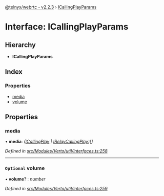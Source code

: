 [@telnyx/webrtc - v2.2.3](../README.md) › [ICallingPlayParams](icallingplayparams.md)

# Interface: ICallingPlayParams

## Hierarchy

* **ICallingPlayParams**

## Index

### Properties

* [media](icallingplayparams.md#media)
* [volume](icallingplayparams.md#optional-volume)

## Properties

###  media

• **media**: *([ICallingPlay](icallingplay.md) | [IRelayCallingPlay](irelaycallingplay.md))[]*

*Defined in [src/Modules/Verto/util/interfaces.ts:258](https://github.com/team-telnyx/webrtc/blob/main/packages/js/src/Modules/Verto/util/interfaces.ts#L258)*

___

### `Optional` volume

• **volume**? : *number*

*Defined in [src/Modules/Verto/util/interfaces.ts:259](https://github.com/team-telnyx/webrtc/blob/main/packages/js/src/Modules/Verto/util/interfaces.ts#L259)*
